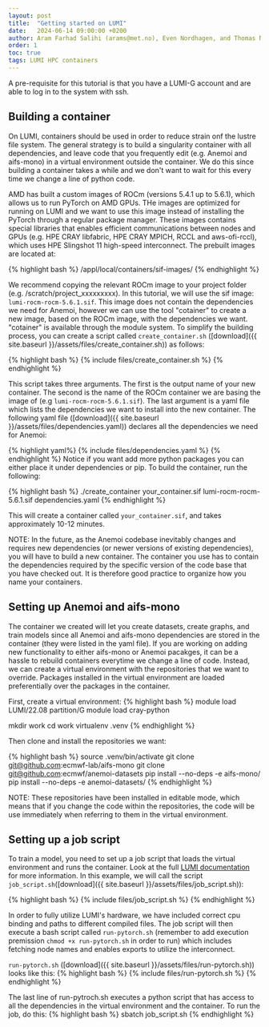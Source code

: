 ```yaml
---
layout: post
title:  "Getting started on LUMI"
date:   2024-06-14 09:00:00 +0200
author: Aram Farhad Salihi (arams@met.no), Even Nordhagen, and Thomas Nipen (thomasn@met.no)
order: 1
toc: true
tags: LUMI HPC containers
---
```


A pre-requisite for this tutorial is that you have a LUMI-G account and are able to log in to the system with ssh.

## Building a container

On LUMI, containers should be used in order to reduce strain onf the lustre file system. The general strategy
is to build a singularity container with all dependencies, and leave code that you frequently edit (e.g.
Anemoi and aifs-mono) in a virtual environment outside the container. We do this since building a
container takes a while and we don't want to wait for this every time we change a line of python code.

AMD has built a custom images of ROCm (versions 5.4.1 up to 5.6.1), which allows us to run PyTorch on AMD
GPUs. THe images are optimized for running on LUMI and we want to use this image instead of installing the
PyTorch through a regular package manager. These images contains special
libraries that enables efficient communications between nodes and GPUs (e.g. HPE CRAY libfabric, HPE CRAY MPICH,
RCCL and aws-ofi-rccl), which uses HPE Slingshot 11 high-speed interconnect. The prebuilt images are located at:

{% highlight bash %}
/appl/local/containers/sif-images/
{% endhighlight %}

We recommend copying the relevant ROCm image to your project folder (e.g. /scratch/project_xxxxxxxxx). In
this tutorial, we will use the sif image: `lumi-rocm-rocm-5.6.1.sif`. This image does not contain the
dependencies we need for Anemoi, however we can use the tool "cotainer" to create a new image, based on the
ROCm image, with the dependencies we want. "cotainer" is available through the module system. To simplify
the building process, you can create a script called `create_container.sh`
([download]({{ site.baseurl }}/assets/files/create_container.sh)) as follows:

{% highlight bash %}
{% include files/create_container.sh %}
{% endhighlight %}

This script takes three arguments. The first is the output name of your new container. The second is the name
of the ROCm container we are basing the image of (e.g `lumi-rocm-rocm-5.6.1.sif`). The last argument is a
yaml file which lists the dependencies we want to install into the new container. The following yaml file
([download]({{ site.baseurl }}/assets/files/dependencies.yaml)) declares all the dependencies we need for
Anemoi:

{% highlight yaml%}
{% include files/dependencies.yaml %}
{% endhighlight %}
Notice if you want add more python packages you can either place it under dependencies or pip. To build the
container, run the following:

{% highlight bash %}
./create_container your_container.sif lumi-rocm-rocm-5.6.1.sif dependencies.yaml
{% endhighlight %}

This will create a container called `your_container.sif`, and takes approximately 10-12 minutes.

NOTE: In the future, as the Anemoi codebase inevitably changes and requires new dependencies (or newer
versions of existing dependencies), you will have to build a new container. The container you use has to
contain the dependencies required by the specific version of the code base that you have checked out. It is
therefore good practice to organize how you name your containers.

## Setting up Anemoi and aifs-mono

The container we created will let you create datasets, create graphs, and train models since all Anemoi and
aifs-mono dependencies are stored in the container (they were listed in the yaml file). If you are working on
adding new functionality to either aifs-mono or Anemoi pacakges, it can be a hassle to rebuild containers
everytime we change a line of code. Instead, we can create a virtual environment with the repositories that
we want to override. Packages installed in the virtual environment are loaded preferentially over the
packages in the container.

First, create a virtual environment:
{% highlight bash %}
module load LUMI/22.08  partition/G
module load cray-python

mkdir work
cd work
virtualenv .venv
{% endhighlight %}

Then clone and install the repositories we want:

{% highlight bash %}
source .venv/bin/activate
git clone git@github.com:ecmwf-lab/aifs-mono
git clone git@github.com:ecmwf/anemoi-datasets
pip install --no-deps -e aifs-mono/
pip install --no-deps -e anemoi-datasets/
{% endhighlight %}

NOTE: These repositories have been installed in editable mode, which means that if you change the code within
the repositories, the code will be use immediately when referring to them in the virtual environment.

## Setting up a job script

To train a model, you need to set up a job script that loads the virtual environment and runs the container.
Look at the full [LUMI documentation](https://lumi-supercomputer.github.io/LUMI-EasyBuild-docs/p/PyTorch/) for more information.
In this example, we will call the script `job_script.sh`([download]({{ site.baseurl }}/assets/files/job_script.sh)):

{% highlight bash %}
{% include files/job_script.sh %}
{% endhighlight %}

In order to fully utilize LUMI's hardware, we have included correct cpu binding and paths to different
compiled files. The job script will then execute a bash script called `run-pytorch.sh` (remember to add
execution premission `chmod +x run-pytorch.sh` in order to run) which includes fetching node names
and enables exports to utilize the interconnect.

`run-pytorch.sh` ([download]({{ site.baseurl }}/assets/files/run-pytorch.sh)) looks like this:
{% highlight bash %}
{% include files/run-pytorch.sh %}
{% endhighlight %}

The last line of run-pytroch.sh executes a python script that has access to all the dependencies in the
virtual environment and the container. To run the job, do this:
{% highlight bash %}
sbatch job_script.sh
{% endhighlight %}
